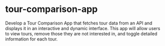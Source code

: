 # tour-comparison-app
Develop a Tour Comparison App that fetches tour data from an API and displays it in an interactive and dynamic interface. This app will allow users to view tours, remove those they are not interested in, and toggle detailed information for each tour.
